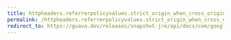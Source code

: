 ```yaml
---
title: httpheaders.referrerpolicyvalues.strict_origin_when_cross_origin
permalink: /httpheaders.referrerpolicyvalues.strict_origin_when_cross_origin/
redirect_to: https://guava.dev/releases/snapshot-jre/api/docs/com/google/common/net/HttpHeaders.ReferrerPolicyValues.html#STRICT_ORIGIN_WHEN_CROSS_ORIGIN
---
```

